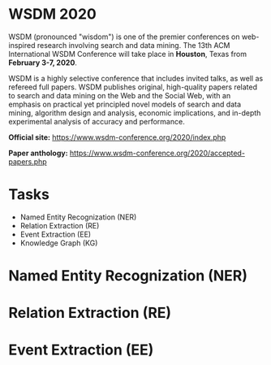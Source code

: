 # WSDM 2020
WSDM (pronounced "wisdom") is one of the premier conferences on web-inspired research involving search and data mining. The 13th ACM International WSDM Conference will take place in **Houston**, Texas from **February 3-7, 2020**.

WSDM is a highly selective conference that includes invited talks, as well as refereed full papers. WSDM publishes original, high-quality papers related to search and data mining on the Web and the Social Web, with an emphasis on practical yet principled novel models of search and data mining, algorithm design and analysis, economic implications, and in-depth experimental analysis of accuracy and performance.

  
**Official site:** <https://www.wsdm-conference.org/2020/index.php>
  
**Paper anthology:** <https://www.wsdm-conference.org/2020/accepted-papers.php>
# Tasks
- Named Entity Recognization (NER)
- Relation Extraction (RE)
- Event Extraction (EE)
- Knowledge Graph (KG)


# Named Entity Recognization (NER)

# Relation Extraction (RE)

# Event Extraction (EE)
